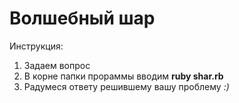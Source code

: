 Волшебный шар
======
Инструкция:
1. Задаем вопрос
2. В корне папки прораммы вводим **ruby shar.rb**
3. Радумеся ответу решившему вашу проблему *:)*